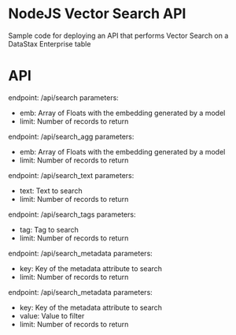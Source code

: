 # NodeJS Vector Search API

Sample code for deploying an API that performs Vector Search on a DataStax Enterprise table

# API

endpoint: /api/search
parameters:
- emb: Array of Floats with the embedding generated by a model
- limit: Number of records to return


endpoint: /api/search_agg
parameters:
- emb: Array of Floats with the embedding generated by a model
- limit: Number of records to return



endpoint: /api/search_text
parameters:
- text: Text to search
- limit: Number of records to return


endpoint: /api/search_tags
parameters:
- tag: Tag to search
- limit: Number of records to return


endpoint: /api/search_metadata
parameters:
- key: Key of the metadata attribute to search
- limit: Number of records to return

endpoint: /api/search_metadata
parameters:
- key: Key of the metadata attribute to search
- value: Value to filter
- limit: Number of records to return
